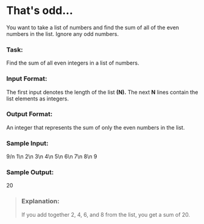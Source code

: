 # That's odd...
You want to take a list of numbers and find the sum of all of the even numbers in the list. Ignore any odd numbers.

### Task:
Find the sum of all even integers in a list of numbers.

### Input Format:
The first input denotes the length of the list **(N).** The next **N** lines contain the list elements as integers.

### Output Format:
An integer that represents the sum of only the even numbers in the list.

### Sample Input:
9/n
1\n
2\n
3\n
4\n
5\n
6\n
7\n
8\n
9

### Sample Output:
20



> ### Explanation:
> If you add together 2, 4, 6, and 8 from the list, you get a sum of 20.

